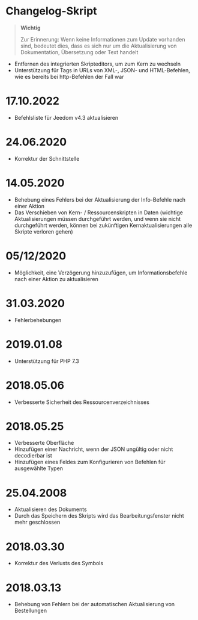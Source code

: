 # Changelog-Skript

>**Wichtig**
>
>Zur Erinnerung: Wenn keine Informationen zum Update vorhanden sind, bedeutet dies, dass es sich nur um die Aktualisierung von Dokumentation, Übersetzung oder Text handelt

- Entfernen des integrierten Skripteditors, um zum Kern zu wechseln
- Unterstützung für Tags in URLs von XML-, JSON- und HTML-Befehlen, wie es bereits bei http-Befehlen der Fall war

# 17.10.2022

- Befehlsliste für Jeedom v4.3 aktualisieren

# 24.06.2020

- Korrektur der Schnittstelle

# 14.05.2020

- Behebung eines Fehlers bei der Aktualisierung der Info-Befehle nach einer Aktion
- Das Verschieben von Kern- / Ressourcenskripten in Daten (wichtige Aktualisierungen müssen durchgeführt werden, und wenn sie nicht durchgeführt werden, können bei zukünftigen Kernaktualisierungen alle Skripte verloren gehen)

# 05/12/2020

- Möglichkeit, eine Verzögerung hinzuzufügen, um Informationsbefehle nach einer Aktion zu aktualisieren

# 31.03.2020

- Fehlerbehebungen

# 2019.01.08

- Unterstützung für PHP 7.3

# 2018.05.06

- Verbesserte Sicherheit des Ressourcenverzeichnisses

# 2018.05.25

- Verbesserte Oberfläche
- Hinzufügen einer Nachricht, wenn der JSON ungültig oder nicht decodierbar ist
- Hinzufügen eines Feldes zum Konfigurieren von Befehlen für ausgewählte Typen

# 25.04.2008

- Aktualisieren des Dokuments
- Durch das Speichern des Skripts wird das Bearbeitungsfenster nicht mehr geschlossen

# 2018.03.30

- Korrektur des Verlusts des Symbols

# 2018.03.13

- Behebung von Fehlern bei der automatischen Aktualisierung von Bestellungen

